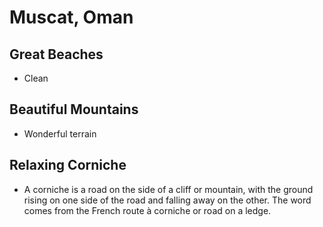 # Muscat, Oman

## Great Beaches
- Clean
## Beautiful Mountains
- Wonderful terrain
## Relaxing Corniche
- A corniche is a road on the side of a cliff or mountain, with the ground rising on one side of the road and falling away on the other. The word comes from the French route à corniche or road on a ledge.
